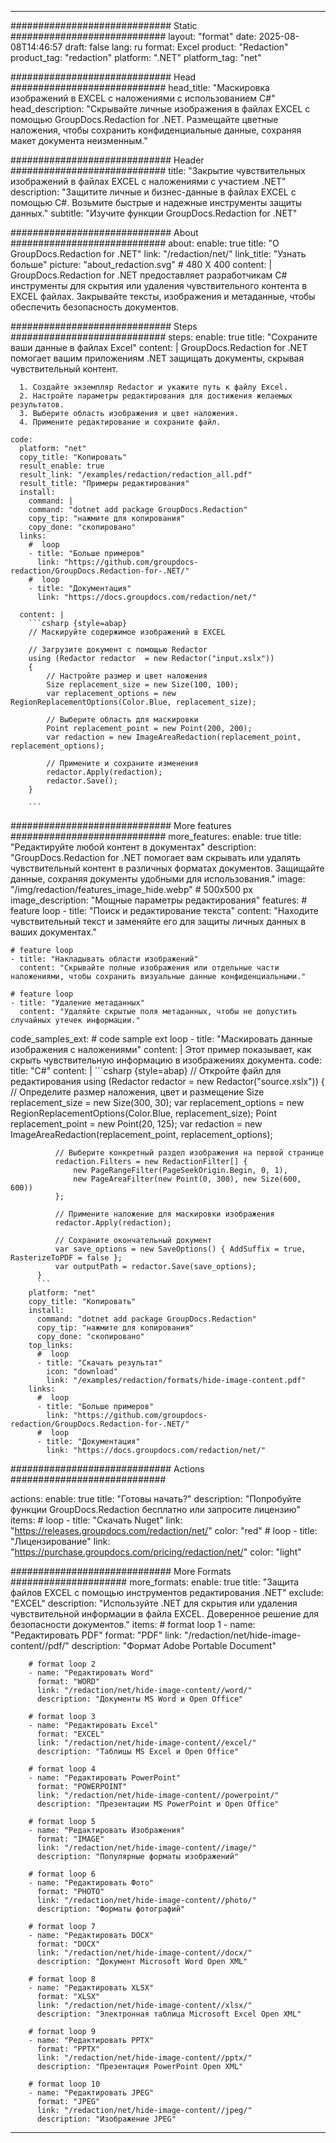 
---
############################# Static ############################
layout: "format"
date:  2025-08-08T14:46:57
draft: false
lang: ru
format: Excel
product: "Redaction"
product_tag: "redaction"
platform: ".NET"
platform_tag: "net"

############################# Head ############################
head_title: "Маскировка изображений в EXCEL с наложениями с использованием C#"
head_description: "Скрывайте личные изображения в файлах EXCEL с помощью GroupDocs.Redaction for .NET. Размещайте цветные наложения, чтобы сохранить конфиденциальные данные, сохраняя макет документа неизменным."

############################# Header ############################
title: "Закрытие чувствительных изображений в файлах EXCEL с наложениями с участием .NET" 
description: "Защитите личные и бизнес-данные в файлах EXCEL с помощью C#. Возьмите быстрые и надежные инструменты защиты данных."
subtitle: "Изучите функции GroupDocs.Redaction for .NET" 

############################# About ############################
about:
    enable: true
    title: "О GroupDocs.Redaction for .NET"
    link: "/redaction/net/"
    link_title: "Узнать больше"
    picture: "about_redaction.svg" # 480 X 400
    content: |
       GroupDocs.Redaction for .NET предоставляет разработчикам C# инструменты для скрытия или удаления чувствительного контента в EXCEL файлах. Закрывайте тексты, изображения и метаданные, чтобы обеспечить безопасность документов.

############################# Steps ############################
steps:
    enable: true
    title: "Сохраните ваши данные в файлах Excel"
    content: |
      GroupDocs.Redaction for .NET помогает вашим приложениям .NET защищать документы, скрывая чувствительный контент.
      
      1. Создайте экземпляр Redactor и укажите путь к файлу Excel.
      2. Настройте параметры редактирования для достижения желаемых результатов.
      3. Выберите область изображения и цвет наложения.
      4. Примените редактирование и сохраните файл.
   
    code:
      platform: "net"
      copy_title: "Копировать"
      result_enable: true
      result_link: "/examples/redaction/redaction_all.pdf"
      result_title: "Примеры редактирования"
      install:
        command: |
        command: "dotnet add package GroupDocs.Redaction"
        copy_tip: "нажмите для копирования"
        copy_done: "скопировано"
      links:
        #  loop
        - title: "Больше примеров"
          link: "https://github.com/groupdocs-redaction/GroupDocs.Redaction-for-.NET/"
        #  loop
        - title: "Документация"
          link: "https://docs.groupdocs.com/redaction/net/"
          
      content: |
        ```csharp {style=abap}
        // Маскируйте содержимое изображений в EXCEL

        // Загрузите документ с помощью Redactor
        using (Redactor redactor  = new Redactor("input.xslx"))
        {
            // Настройте размер и цвет наложения
            Size replacement_size = new Size(100, 100);
            var replacement_options = new RegionReplacementOptions(Color.Blue, replacement_size);

            // Выберите область для маскировки
            Point replacement_point = new Point(200, 200);
            var redaction = new ImageAreaRedaction(replacement_point, replacement_options);
            
            // Примените и сохраните изменения
            redactor.Apply(redaction);
            redactor.Save();
        }
        
        ```            


############################# More features ############################
more_features:
  enable: true
  title: "Редактируйте любой контент в документах"
  description: "GroupDocs.Redaction for .NET помогает вам скрывать или удалять чувствительный контент в различных форматах документов. Защищайте данные, сохраняя документы удобными для использования."
  image: "/img/redaction/features_image_hide.webp" # 500x500 px
  image_description: "Мощные параметры редактирования"
  features:
    # feature loop
    - title: "Поиск и редактирование текста"
      content: "Находите чувствительный текст и заменяйте его для защиты личных данных в ваших документах."

    # feature loop
    - title: "Накладывать области изображений"
      content: "Скрывайте полные изображения или отдельные части наложениями, чтобы сохранить визуальные данные конфиденциальными."

    # feature loop
    - title: "Удаление метаданных"
      content: "Удаляйте скрытые поля метаданных, чтобы не допустить случайных утечек информации."
      
  code_samples_ext:
    # code sample ext loop
    - title: "Маскировать данные изображения с наложениями"
      content: |
        Этот пример показывает, как скрыть чувствительную информацию в изображениях документа.
      code:
        title: "C#"
        content: |
          ```csharp {style=abap}
          //  Откройте файл для редактирования
          using (Redactor redactor  = new Redactor("source.xslx"))
          {
              // Определите размер наложения, цвет и размещение
              Size replacement_size = new Size(300, 30);
              var replacement_options = new RegionReplacementOptions(Color.Blue, replacement_size);
              Point replacement_point = new Point(20, 125);
              var redaction = new ImageAreaRedaction(replacement_point, replacement_options);
 
              // Выберите конкретный раздел изображения на первой странице
              redaction.Filters = new RedactionFilter[] {
                  new PageRangeFilter(PageSeekOrigin.Begin, 0, 1),
                  new PageAreaFilter(new Point(0, 300), new Size(600, 600))
              };

              // Примените наложение для маскировки изображения
              redactor.Apply(redaction);

              // Сохраните окончательный документ
              var save_options = new SaveOptions() { AddSuffix = true, RasterizeToPDF = false };
              var outputPath = redactor.Save(save_options);
          }
          ```
        platform: "net"
        copy_title: "Копировать"
        install:
          command: "dotnet add package GroupDocs.Redaction"
          copy_tip: "нажмите для копирования"
          copy_done: "скопировано"
        top_links:
          #  loop
          - title: "Скачать результат"
            icon: "download"
            link: "/examples/redaction/formats/hide-image-content.pdf"
        links:
          #  loop
          - title: "Больше примеров"
            link: "https://github.com/groupdocs-redaction/GroupDocs.Redaction-for-.NET/"
          #  loop
          - title: "Документация"
            link: "https://docs.groupdocs.com/redaction/net/"


############################# Actions ############################

actions:
  enable: true
  title: "Готовы начать?"
  description: "Попробуйте функции GroupDocs.Redaction бесплатно или запросите лицензию"
  items:
    #  loop
    - title: "Скачать Nuget"
      link: "https://releases.groupdocs.com/redaction/net/"
      color: "red"
        #  loop
    - title: "Лицензирование"
      link: "https://purchase.groupdocs.com/pricing/redaction/net/"
      color: "light"


############################# More Formats #####################
more_formats:
    enable: true
    title: "Защита файлов EXCEL с помощью инструментов редактирования .NET"
    exclude: "EXCEL"
    description: "Используйте .NET для скрытия или удаления чувствительной информации в файла EXCEL. Доверенное решение для безопасности документов."
    items: 
        # format loop 1
        - name: "Редактировать PDF"
          format: "PDF"
          link: "/redaction/net/hide-image-content//pdf/"
          description: "Формат Adobe Portable Document"

        # format loop 2
        - name: "Редактировать Word"
          format: "WORD"
          link: "/redaction/net/hide-image-content//word/"
          description: "Документы MS Word и Open Office"
          
        # format loop 3
        - name: "Редактировать Excel"
          format: "EXCEL"
          link: "/redaction/net/hide-image-content//excel/"
          description: "Таблицы MS Excel и Open Office"

        # format loop 4
        - name: "Редактировать PowerPoint"
          format: "POWERPOINT"
          link: "/redaction/net/hide-image-content//powerpoint/"
          description: "Презентации MS PowerPoint и Open Office"

        # format loop 5
        - name: "Редактировать Изображения"
          format: "IMAGE"
          link: "/redaction/net/hide-image-content//image/"
          description: "Популярные форматы изображений"

        # format loop 6
        - name: "Редактировать Фото"
          format: "PHOTO"
          link: "/redaction/net/hide-image-content//photo/"
          description: "Форматы фотографий"

        # format loop 7
        - name: "Редактировать DOCX"
          format: "DOCX"
          link: "/redaction/net/hide-image-content//docx/"
          description: "Документ Microsoft Word Open XML"
          
        # format loop 8
        - name: "Редактировать XLSX"
          format: "XLSX"
          link: "/redaction/net/hide-image-content//xlsx/"
          description: "Электронная таблица Microsoft Excel Open XML"
          
        # format loop 9
        - name: "Редактировать PPTX"
          format: "PPTX"
          link: "/redaction/net/hide-image-content//pptx/"
          description: "Презентация PowerPoint Open XML"

        # format loop 10
        - name: "Редактировать JPEG"
          format: "JPEG"
          link: "/redaction/net/hide-image-content//jpeg/"
          description: "Изображение JPEG"


---